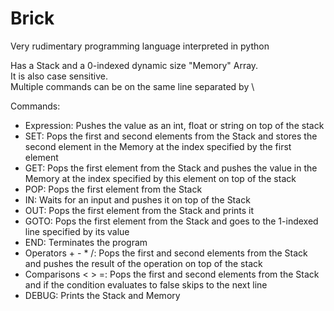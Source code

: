 # Brick
  Very rudimentary programming language interpreted in python  
  
  Has a Stack and a 0-indexed dynamic size "Memory" Array.  
  It is also case sensitive.  
  Multiple commands can be on the same line separated by \  
 
 Commands:
- Expression: Pushes the value as an int, float or string on top of the stack
- SET: Pops the first and second elements from the Stack and stores the second element in the Memory at the index specified by the first element
- GET: Pops the first element from the Stack and pushes the value in the Memory at the index specified by this element on top of the stack
- POP: Pops the first element from the Stack
- IN: Waits for an input and pushes it on top of the Stack
- OUT: Pops the first element from the Stack and prints it
- GOTO: Pops the first element from the Stack and goes to the 1-indexed line specified by its value
- END: Terminates the program
- Operators + - * /: Pops the first and second elements from the Stack and pushes the result of the operation on top of the stack
- Comparisons < > =: Pops the first and second elements from the Stack and if the condition evaluates to false skips to the next line
- DEBUG: Prints the Stack and Memory
